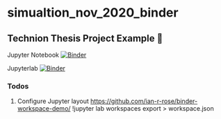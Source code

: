 # simualtion_nov_2020_binder
## Technion Thesis Project Example 🌇


Jupyter Notebook [![Binder](https://mybinder.org/badge_logo.svg)](https://mybinder.org/v2/gh/Shai2u/simualtion_nov_2020_binder/HEAD?urlpath=tree/ipynb?filename=Binder_Simulation_Nov_14_2020.ipynb)

Jupyterlab [![Binder](https://mybinder.org/badge_logo.svg)](https://mybinder.org/v2/gh/Shai2u/simualtion_nov_2020_binder/HEAD?urlpath=lab)

### Todos
1. Configure Jupyter layout
https://github.com/ian-r-rose/binder-workspace-demo/
!jupyter lab workspaces export > workspace.json
